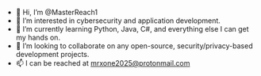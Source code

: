 - 👋 Hi, I’m @MasterReach1
- 👀 I’m interested in cybersecurity and application development.
- 🌱 I’m currently learning Python, Java, C#, and everything else I can get my hands on.
- 💞️ I’m looking to collaborate on any open-source, security/privacy-based development projects.
- 📫 I can be reached at mrxone2025@protonmail.com
